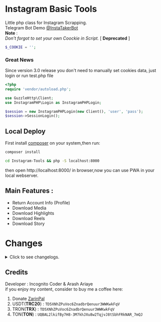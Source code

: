 # Instagram Basic Tools
Little php class for Instagram Scrapping.\
Telegram Bot Demo [@InstaTakerBot](https://t.me/InstaTakerBot) \
**Note** : \
_Don't forgot to set your own Coockie in Script._ [ **Deprecated** ]

```php
$_COOKIE = '';
```
### Great News
Since version 3.0 release you don't need to manually set cookies data, just login or run test.php file
```php
<?php
require 'vendor/autoload.php';

use GuzzleHttp\Client;
use InstagramPHP\Login as InstagramPHPLogin;

$session = new InstagramPHPLogin(new Client(), 'user', 'pass');
$session->SessionLogin();
```
## Local Deploy
First install [composer](https://getcomposer.org/) on your system,then run:
```bash
composer install
```
```bash
cd Instagram-Tools && php -S localhost:8000
```
then open http://localhost:8000/ in browser,now you can use PWA in your local webserver.
## Main Features :
* Return Account Info (Profile)
* Download Media
* Download Highlights
* Download Reels
* Download Story
# Changes

<details>
<summary>Click to see changelogs.</summary>

### v2.2
* Now is be PWA
### v2.5
* Sadly instagram fully closed previous ( **__a=1** ) method, so i used a newer one.
### v3.0
* Completely object oriented
* Codes rewrited from scratch
* All requests are now handled over Guzzle
* Fixed Highlight detection
### v3.2
* Now PWA can play carousel photos and videos
* some javascript bugs fixed
### v3.5
Note: *this is final build for 2023*
* Changed UserAgent somewhere
* Fixed login CSRF data
* Updated login ajax url
* New regex pattern for getting **media id**
* Bumped guzzle version to 7.8.1
### v3.6
* Fixed story scapping
* Some changes in Highlights regex pattern
### v3.7
* Returning post play count
* Bumped guzzle version to 7.9.2
</details>

## Credits
Developer : Incognito Coder & Arash Ariaye \
if you enjoy my content, consider to buy me a coffee here:
1. Donate [ZarinPal](https://zarinp.al/@incognito)
2. USDT(**TRC20**) : `TD5XNhZPuVoc6ZnadbrQenuur3WWKwkFqV`
3. TRON(**TRX**) : `TD5XNhZPuVoc6ZnadbrQenuur3WWKwkFqV`
4. TON(**TON**) : `UQBAL2lkifBy7H8-3M7khJXu8w2TqjvJ8tSbhFRkNAR_7mQJ`

